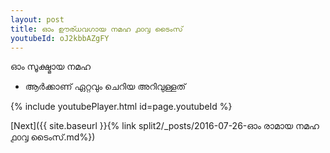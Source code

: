 ```yaml
---
layout: post
title: ഓം ഊര്ധവഗായ നമഹ ൧൦൮ ടൈംസ്
youtubeId: oJ2kbbAZgFY
---
```

 
 
 ഓം സൂക്ഷ്മായ നമഹ 
 
 -  ആർക്കാണ് ഏറ്റവും ചെറിയ അറിവുള്ളത് 
 
  
 
  
 
 
 
 
 
 


{% include youtubePlayer.html id=page.youtubeId %}
 
[Next]({{ site.baseurl }}{% link  split2/_posts/2016-07-26-ഓം രാമായ നമഹ ൧൦൮ ടൈംസ്.md%})
 
